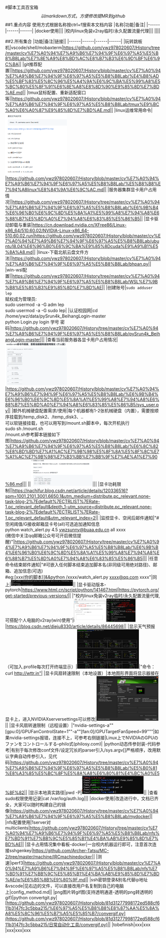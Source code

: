 #脚本工具百宝箱
$$以markdown方式，方便修改提MR到github$$
##1.重点内容
使用方式根据名称按ctrl+f搜索本文档内容
|名称|功能|备注|
|------|------|------|
|docker使用|||
|校内linux免装v2ray临时/永久配置流量代理|||
||||


##2.所有集合
|功能|备注|链接||
|------|------|------|------|
|玩转跳板机|vscode/shell/mobaxterm|https://github.com/ywz978020607/History/tree/master/cv%E7%A0%94%E7%A9%B6%E7%94%9F%E6%97%A5%E5%B8%B8Lab/%E7%8E%A9%E8%BD%AC%E8%B7%B3%E6%9D%BF%E6%9C%BA||
|git推荐配置||https://github.com/ywz978020607/History/blob/master/cv%E7%A0%94%E7%A9%B6%E7%94%9F%E6%97%A5%E5%B8%B8Lab/%E4%B8%AD%E5%BF%83%E5%8C%96%E5%A4%9A%E6%9C%BA%E5%99%A8%E5%BC%80%E5%8F%91%E6%8E%A8%E8%8D%90%E9%85%8D%E7%BD%AE.md||
|tmux鼠标配置、重新适配窗口等||https://github.com/ywz978020607/History/blob/master/cv%E7%A0%94%E7%A9%B6%E7%94%9F%E6%97%A5%E5%B8%B8Lab/tmux%E9%BC%A0%E6%A0%87%E9%85%8D%E7%BD%AE.md||
|linux运维常用命令|<img src=img/5.png width=200>|https://github.com/ywz978020607/History/blob/master/cv%E7%A0%94%E7%A9%B6%E7%94%9F%E6%97%A5%E5%B8%B8Lab/%E5%B8%B8%E7%94%A8linux%E8%84%9A%E6%9C%AC.md||
|服务器集群显卡用户占用情况||https://github.com/ywz978020607/History/tree/master/cv%E7%A0%94%E7%A9%B6%E7%94%9F%E6%97%A5%E5%B8%B8Lab/%E6%9B%B4%E6%96%B0%E6%9C%8D%E5%8A%A1%E5%99%A8%E7%94%A8%E6%88%B7%E5%8D%A0%E7%94%A8%E6%83%85%E5%86%B5||
|显卡驱动卸载与重装|https://cn.download.nvidia.cn/XFree86/Linux-x86_64/510.60.02/NVIDIA-Linux-x86_64-510.60.02.run|https://github.com/ywz978020607/History/blob/master/cv%E7%A0%94%E7%A9%B6%E7%94%9F%E6%97%A5%E5%B8%B8Lab/ubuntu18.04%E6%96%B0%E6%9C%BA%E9%85%8Dcuda%E9%A9%B1%E5%8A%A8.md||
|linux-下载北航云盘文件方法||https://github.com/ywz978020607/History/blob/master/cv%E7%A0%94%E7%A9%B6%E7%94%9F%E6%97%A5%E5%B8%B8Lab/bhpan.py||
|win-wsl配置||https://github.com/ywz978020607/History/tree/master/cv%E7%A0%94%E7%A9%B6%E7%94%9F%E6%97%A5%E5%B8%B8Lab/WSL%E7%9B%B8%E5%85%B3%E9%85%8D%E7%BD%AE||
|创建账号|`sudo adduser lep`<br>赋权成为管理员:<br>sudo usermod -a -G adm lep<br>sudo usermod -a -G sudo lep|
|认证校园网|cd /home/ywz/data/pySrun4k_BeihangLogin-master<br>python Login.py login 学号 密码|https://github.com/ywz978020607/History/tree/master/cv%E7%A0%94%E7%A9%B6%E7%94%9F%E6%97%A5%E5%B8%B8Lab/pySrun4k_BeihangLogin-master|||
|查看当前服务器各显卡用户占用情况|<img src=img/13.png width=200>|https://github.com/ywz978020607/History/blob/master/cv%E7%A0%94%E7%A9%B6%E7%94%9F%E6%97%A5%E5%B8%B8Lab/%E6%9B%B4%E6%96%B0%E6%9C%8D%E5%8A%A1%E5%99%A8%E7%94%A8%E6%88%B7%E5%8D%A0%E7%94%A8%E6%83%85%E5%86%B5/sys_user.py||
|额外机械硬盘配置需求/使用|每个机器都有1-2张机械硬盘（内置），需要按顺序挂载到/temp_disk2、/temp_disk3、..<br>可以软链接挂载，也可以用写到/mount.sh脚本中，每次开机执行<br>sudo sh /mount.sh<br>/mount.sh参考脚本链接如下图|https://github.com/ywz978020607/History/blob/master/cv%E7%A0%94%E7%A9%B6%E7%94%9F%E6%97%A5%E5%B8%B8Lab/%E6%8C%82%E8%BD%BD%E7%A1%AC%E7%9B%98%E5%8F%8A%E5%8F%8C%E7%A1%AC%E7%9B%98%E7%B3%BB%E7%BB%9F%E7%AE%A1%E7%90%86.md|||
||<img src=img/15.png width=200>|||
|显卡功耗限制||https://nachifur.blog.csdn.net/article/details/120336516?spm=1001.2101.3001.6650.1&utm_medium=distribute.pc_relevant.none-task-blog-2%7Edefault%7ECTRLIST%7ERate-1.pc_relevant_default&depth_1-utm_source=distribute.pc_relevant.none-task-blog-2%7Edefault%7ECTRLIST%7ERate-1.pc_relevant_default&utm_relevant_index=2||
|监控显卡、空闲后邮件通知|"#空闲阈值/G接收邮箱显卡号(all)可选追加通知信息<br>python watch_alert.py 4.5 ywzsunny@buaa.edu.cn all xxxx<br>(微信中关注qq邮箱公众号可开启微信提醒)"|https://github.com/ywz978020607/History/tree/master/cv%E7%A0%94%E7%A9%B6%E7%94%9F%E6%97%A5%E5%B8%B8Lab/%E6%9B%B4%E6%96%B0%E6%9C%8D%E5%8A%A1%E5%99%A8%E7%94%A8%E6%88%B7%E5%8D%A0%E7%94%A8%E6%83%85%E5%86%B5|||
|任意命令结束邮件通知|"#可嵌入任何脚本结束追加脚本名(非同级可用绝对路径)、邮箱、追加信息(可选)<br>#eg:[xxx(你的脚本)]&&python /xxxx/watch_alert.py xxxx@qq.com xxxx"|同上|<img src=img/18.png width=200>||
|显卡驱动版本-pytorch|https://www.html.cn/script/python/141467.html|https://pytorch.org/get-started/previous-versions/||
|"校内linux免装v2ray临时/永久配置流量代理,可搭配个人电脑的v2ray(win)使用"|<img src=img/20.png width=200>|https://blog.csdn.net/dieju8330/article/details/86445698||
|显示天气预报（可加入.profile每次打开终端显示）|<img src=img/21.png width=200>|"命令：<br>curl http://wttr.in"|
|显卡风扇转速限制（本地设置）|本地图形界面将显示器接在显卡上，进入NVIDIAXserversettings可以修改|<img src=img/22.png width=200>||
|显卡风扇转速限制（远程设置）|"nvidia-settings-a""[gpu:0]/GPUFanControlState=1""-a""[fan:0]/GPUTargetFanSpeed=99"""|如果nvidia-settings报错，连接不上，可参考右侧链接|Linux上でNVIDIAのGPUのファンをコントロールする–philo式(philosy.com)|
|python动态传参封装-代码参考|有别于每次修改conf文件/设定冗长的parser引入/sys.argv[]严格顺序，改用默认字典自动传参引入，见代码|https://github.com/ywz978020607/History/tree/master/cv%E7%A0%94%E7%A9%B6%E7%94%9F%E6%97%A5%E5%B8%B8Lab/%E5%B0%81%E8%A3%85%E5%BC%8F%E5%8A%A8%E6%80%81%E4%BC%A0%E5%8F%82||
|显示本地真实路径|pwd -P|<img src=img/25.png width=200>||
|查看sudo权限使用记录|cat /var/log/auth.log|||
|docker使用|改造进行中，文档已齐全，大家可以随时构建自己的镜像|https://github.com/ywz978020607/History/tree/master/cv%E7%A0%94%E7%A9%B6%E7%94%9F%E6%97%A5%E5%B8%B8Lab/mydocker||
|nfs配置使用|1server对multiclients|https://github.com/ywz978020607/History/tree/master/cv%E7%A0%94%E7%A9%B6%E7%94%9F%E6%97%A5%E5%B8%B8Lab/nfs%E7%BD%91%E7%BB%9C%E5%85%B1%E4%BA%AB%E9%85%8D%E7%BD%AE||
|显卡占用情况集中看板-docker|一台校内机器运行即可，注意首次连接sshgenkey|https://github.com/Archer-Tatsu/MC-2/tree/master/machine/IRCmachinedocker||
|测速|iperf3|https://github.com/ywz978020607/History/blob/master/cv%E7%A0%94%E7%A9%B6%E7%94%9F%E6%97%A5%E5%B8%B8Lab/nfs%E7%BD%91%E7%BB%9C%E5%85%B1%E4%BA%AB%E9%85%8D%E7%BD%AE/ip%E6%B5%8B%E9%80%9F.md||
|ssh密钥登录&别名代替ip地址&vscode|见右边的文件，可以直接改用户名复制到自己的电脑上|config_method.md||
|png图片转gif图(支持透明通道-透明的png转透明的gif)|python convertgit.py|[https://github.com/ywz978020607/History/blob/81d31277998172ed588cf611b3147fc3c5bba215/%E6%97%A5%E5%B8%B8%E8%87%AA%E5%8A%A8%E5%8C%96%E5%B7%A5%E5%85%B7/convergif.py](https://github.com/ywz978020607/History/blob/81d31277998172ed588cf611b3147fc3c5bba215/日常自动化工具/convergif.py)||
|tobefinish|xxx|xxx
|xxx|xxx|xxx
